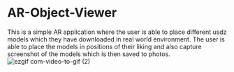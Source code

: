 # AR-Object-Viewer
This is a simple AR application where the user is able to place different usdz models which they have downloaded in real world environment. The user is able to place the models in positions of their liking and also capture screenshot of the models which is then saved to photos.
![ezgif com-video-to-gif (2)](https://user-images.githubusercontent.com/81905077/224487220-65712c5b-a371-4e04-9c45-52d10fa74cdb.gif)
